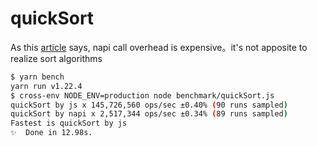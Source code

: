 # quickSort

As this [article](https://zhuanlan.zhihu.com/p/234914336) says, napi call overhead is expensive。it's not apposite to realize sort algorithms

```bash
$ yarn bench
yarn run v1.22.4
$ cross-env NODE_ENV=production node benchmark/quickSort.js
quickSort by js x 145,726,560 ops/sec ±0.40% (90 runs sampled)
quickSort by napi x 2,517,344 ops/sec ±0.34% (89 runs sampled)
Fastest is quickSort by js
✨  Done in 12.98s.
```